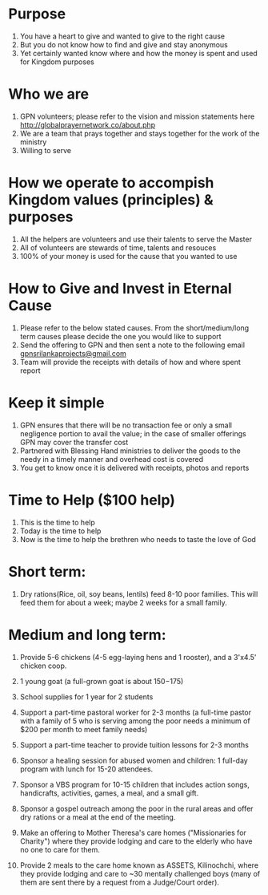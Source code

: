 # Purpose
1. You have a heart to give and wanted to give to the right cause
2. But you do not know how to find and give and stay anonymous 
3. Yet certainly wanted know where and how the money is spent and used for Kingdom purposes 

# Who we are 
1. GPN volunteers; please refer to the vision and mission statements here http://globalprayernetwork.co/about.php
2. We are a team that prays together and stays together for the work of the ministry
3. Willing to serve 

# How we operate to accompish Kingdom values (principles) & purposes
1. All the helpers are volunteers and use their talents to serve the Master
2. All of volunteers are stewards of time, talents and resouces  
3. 100% of your money is used for the cause that you wanted to use

# How to Give and Invest in Eternal Cause
1. Please refer to the below stated causes. From the short/medium/long term causes please decide the one you would like to support 
2. Send the offering to GPN and then sent a note to the following email <gpnsrilankaprojects@gmail.com>
3. Team will provide the receipts with details of how and where spent report 

# Keep it simple
1. GPN ensures that there will be no transaction fee or only a small negligence portion to avail the value; in the case of smaller offerings GPN may cover the transfer cost
2. Partnered with Blessing Hand ministries to deliver the goods to the needy in a timely manner and overhead cost is covered 
3. You get to know once it is delivered with receipts, photos and reports

# Time to Help ($100 help)
1. This is the time to help
2. Today is the time to help
3. Now is the time to help the brethren who needs to taste the love of God

# Short term: 
1. Dry rations(Rice, oil, soy beans, lentils) feed 8-10 poor families. This will feed them for about a week; maybe 2 weeks for a small family.


# Medium and long term: 

1. Provide 5-6 chickens (4-5 egg-laying hens and 1 rooster), and a 3'x4.5' chicken coop.

2. 1 young goat (a full-grown goat is about $150-$175)

3. School supplies for 1 year for 2 students

4. Support a part-time pastoral worker for 2-3 months (a full-time pastor with a family of 5 who is serving among the poor needs a minimum of $200 per month to meet family needs)

5. Support a part-time teacher to provide tuition lessons for 2-3 months

6. Sponsor a healing session for abused women and children: 1 full-day program with lunch for 15-20 attendees. 

7. Sponsor a VBS program for 10-15 children that includes action songs, handicrafts, activities, games, a meal, and a small gift.

8. Sponsor a gospel outreach among the poor in the rural areas and offer dry rations or a meal at the end of the meeting. 

9. Make an offering to Mother Theresa's care homes ("Missionaries for Charity") where they provide lodging and care to the elderly who have no one to care for them.

10. Provide 2 meals to the care home known as ASSETS, Kilinochchi, where they provide lodging and care to ~30 mentally challenged boys (many of them are sent there by a request from a Judge/Court order).
